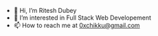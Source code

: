 - 👋 Hi, I’m Ritesh Dubey
- 👀 I’m interested in Full Stack Web Developement
- 📫 How to reach me at 0xchikku@gmail.com

<!---
0xchikku/0xchikku is a ✨ special ✨ repository because its `README.md` (this file) appears on your GitHub profile.
You can click the Preview link to take a look at your changes.
--->
